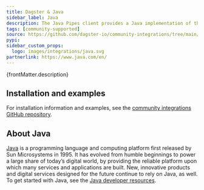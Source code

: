```yaml
---
title: Dagster & Java
sidebar_label: Java
description: The Java Pipes client provides a Java implementation of the Dagster Pipes protocol that can be used to orchestrate data processing pipelines written in Java from Dagster, while receiving logs and metadata from the Java application.
tags: [community-supported]
source: https://github.com/dagster-io/community-integrations/tree/main/libraries/pipes/implementations/java
pypi:
sidebar_custom_props:
  logo: images/integrations/java.svg
partnerlink: https://www.java.com/en/
---
```


<p>{frontMatter.description}</p>

## Installation and examples

For installation information and examples, see the [community integrations GitHub repository](https://github.com/dagster-io/community-integrations/blob/main/libraries/pipes/implementations/java/README.md).

## About Java

[Java](https://www.java.com/en) is a programming language and computing platform first released by Sun Microsystems in 1995. It has evolved from humble beginnings to power a large share of today’s digital world, by providing the reliable platform upon which many services and applications are built. New, innovative products and digital services designed for the future continue to rely on Java, as well. To get started with Java, see the [Java developer resources](https://dev.java).
